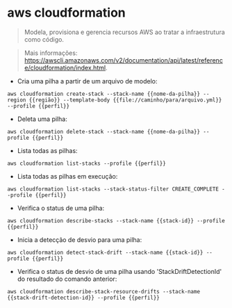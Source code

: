 # aws cloudformation

> Modela, provisiona e gerencia recursos AWS ao tratar a infraestrutura como código.

> Mais informações: <https://awscli.amazonaws.com/v2/documentation/api/latest/reference/cloudformation/index.html>.

- Cria uma pilha a partir de um arquivo de modelo:

`aws cloudformation create-stack --stack-name {{nome-da-pilha}} --region {{região}} --template-body {{file://caminho/para/arquivo.yml}} --profile {{perfil}}`

- Deleta uma pilha:

`aws cloudformation delete-stack --stack-name {{nome-da-pilha}} --profile {{perfil}}`

- Lista todas as pilhas:

`aws cloudformation list-stacks --profile {{perfil}}`

- Lista todas as pilhas em execução:

`aws cloudformation list-stacks --stack-status-filter CREATE_COMPLETE --profile {{perfil}}`

- Verifica o status de uma pilha:

`aws cloudformation describe-stacks --stack-name {{stack-id}} --profile {{perfil}}`

- Inicia a detecção de desvio para uma pilha:

`aws cloudformation detect-stack-drift --stack-name {{stack-id}} --profile {{perfil}}`

- Verifica o status de desvio de uma pilha usando 'StackDriftDetectionId' do resultado do comando anterior:

`aws cloudformation describe-stack-resource-drifts --stack-name {{stack-drift-detection-id}} --profile {{perfil}}`
